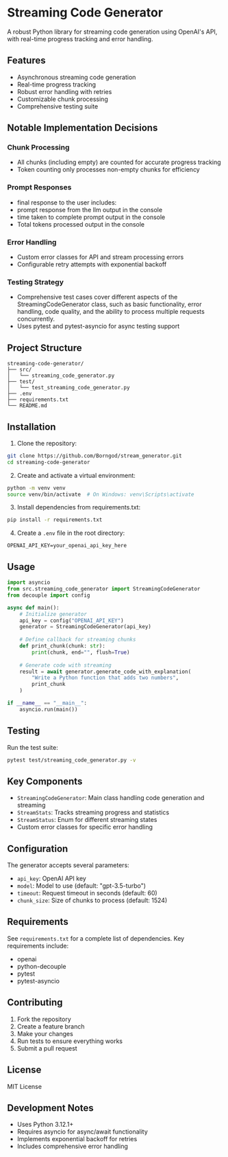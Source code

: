 # Streaming Code Generator

A robust Python library for streaming code generation using OpenAI's API, with real-time progress tracking and error handling.

## Features

- Asynchronous streaming code generation
- Real-time progress tracking
- Robust error handling with retries
- Customizable chunk processing
- Comprehensive testing suite

## Notable Implementation Decisions

### Chunk Processing

- All chunks (including empty) are counted for accurate progress tracking
- Token counting only processes non-empty chunks for efficiency

### Prompt Responses
- final response  to the user includes:
- prompt response from the llm output in the console
- time taken to complete prompt output in the console
- Total tokens processed output in the console

### Error Handling

- Custom error classes for API and stream processing errors
- Configurable retry attempts with exponential backoff


### Testing Strategy

- Comprehensive test cases cover different aspects of the StreamingCodeGenerator class, such as basic functionality, error handling, code quality, and the ability to process multiple requests concurrently.
- Uses pytest and pytest-asyncio for async testing support

## Project Structure
```
streaming-code-generator/
├── src/
│   └── streaming_code_generator.py
├── test/
│   └── test_streaming_code_generator.py
├── .env
├── requirements.txt
└── README.md
```

## Installation

1. Clone the repository:
```bash
git clone https://github.com/Borngod/stream_generator.git
cd streaming-code-generator
```

2. Create and activate a virtual environment:
```bash
python -m venv venv
source venv/bin/activate  # On Windows: venv\Scripts\activate
```

3. Install dependencies from requirements.txt:
```bash
pip install -r requirements.txt
```

4. Create a `.env` file in the root directory:
```
OPENAI_API_KEY=your_openai_api_key_here
```

## Usage

```python
import asyncio
from src.streaming_code_generator import StreamingCodeGenerator
from decouple import config

async def main():
    # Initialize generator
    api_key = config("OPENAI_API_KEY")
    generator = StreamingCodeGenerator(api_key)
    
    # Define callback for streaming chunks
    def print_chunk(chunk: str):
        print(chunk, end="", flush=True)
    
    # Generate code with streaming
    result = await generator.generate_code_with_explanation(
        "Write a Python function that adds two numbers",
        print_chunk
    )

if __name__ == "__main__":
    asyncio.run(main())
```

## Testing

Run the test suite:
```bash
pytest test/streaming_code_generator.py -v
```



## Key Components

- `StreamingCodeGenerator`: Main class handling code generation and streaming
- `StreamStats`: Tracks streaming progress and statistics
- `StreamStatus`: Enum for different streaming states
- Custom error classes for specific error handling

## Configuration

The generator accepts several parameters:
- `api_key`: OpenAI API key
- `model`: Model to use (default: "gpt-3.5-turbo")
- `timeout`: Request timeout in seconds (default: 60)
- `chunk_size`: Size of chunks to process (default: 1524)

## Requirements

See `requirements.txt` for a complete list of dependencies. Key requirements include:
- openai
- python-decouple
- pytest
- pytest-asyncio

## Contributing

1. Fork the repository
2. Create a feature branch
3. Make your changes
4. Run tests to ensure everything works
5. Submit a pull request

## License

MIT License

## Development Notes

- Uses Python 3.12.1+
- Requires asyncio for async/await functionality
- Implements exponential backoff for retries
- Includes comprehensive error handling
